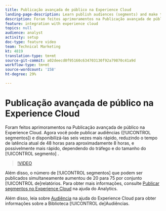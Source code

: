 ```yaml
---
title: Publicação avançada de público na Experience Cloud
landing-page-description: Learn publish audiences (segments) and make them available faster than ever.
description: Foram feitos aprimoramentos na Publicação avançada de público na Experience Cloud. Agora você pode publicar audiências (segmentos) e disponibilizá-las seis vezes mais rápido, reduzindo o tempo de latência atual de 48 horas para aproximadamente 8 horas, e possivelmente mais rápido, dependendo do tráfego e do tamanho do segmento.
feature: integration with experience cloud
topics: null
audience: analyst
activity: setup
doc-type: feature video
team: Technical Marketing
kt: 4819
translation-type: tm+mt
source-git-commit: a02deecd0f95160c634703130f92a79870c41a9d
workflow-type: tm+mt
source-wordcount: '158'
ht-degree: 29%

---
```



# Publicação avançada de público na Experience Cloud

Foram feitos aprimoramentos na Publicação avançada de público na Experience Cloud. Agora você pode publicar audiências ([!UICONTROL segmentos]) e disponibilizá-las seis vezes mais rápido, reduzindo o tempo de latência atual de 48 horas para aproximadamente 8 horas, e possivelmente mais rápido, dependendo do tráfego e do tamanho do [!UICONTROL segmento] .

>[!VIDEO](https://video.tv.adobe.com/v/32842/?quality=12)

Além disso, o número de [!UICONTROL segmentos] que podem ser publicados simultaneamente aumentou de 20 para 75 por conjunto [!UICONTROL de]relatórios.
Para obter mais informações, consulte [Publicar segmentos no Experience Cloud](https://docs.adobe.com/content/help/pt-BR/analytics/components/segmentation/segmentation-workflow/seg-publish.html) na ajuda do Analytics.

Além disso, leia sobre [Audiência](https://docs.adobe.com/content/help/pt-BR/core-services/interface/audiences/audience-library.html) na ajuda do Experience Cloud para obter informações sobre a Biblioteca [!UICONTROL de]Audiências.
